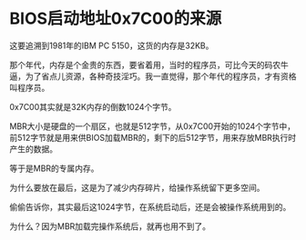# BIOS启动地址0x7C00的来源

这要追溯到1981年的IBM PC 5150，这货的内存是32KB。

那个年代，内存是个金贵的东西，要省着用，当时的程序员，可比今天的码农牛逼，为了省点儿资源，各种奇技淫巧。我一直觉得，那个年代的程序员，才有资格叫程序员。

0x7C00其实就是32K内存的倒数1024个字节。

MBR大小是硬盘的一个扇区，也就是512字节，从0x7C00开始的1024个字节中，前512字节就是用来供BIOS加载MBR的，剩下的后512字节，用来存放MBR执行时产生的数据。

等于是MBR的专属内存。

为什么要放在最后，这是为了减少内存碎片，给操作系统留下更多空间。

偷偷告诉你，其实最后这1024字节，在系统启动后，还是会被操作系统用到的。

为什么？因为MBR加载完操作系统后，就再也用不到了。
